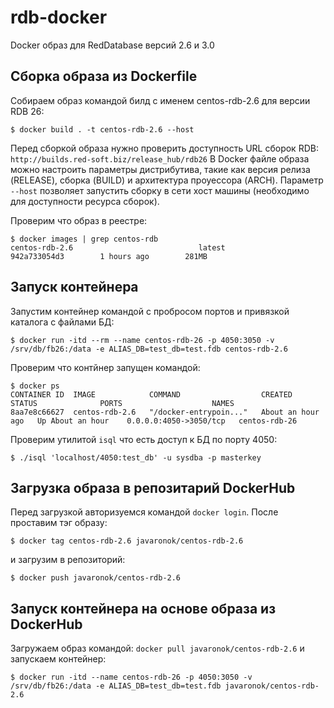 rdb-docker
===============

Docker образ для RedDatabase версий 2.6 и 3.0

Сборка образа из Dockerfile
------------

Собираем образ командой билд с именем centos-rdb-2.6 для версии RDB 26:
```
$ docker build . -t centos-rdb-2.6 --host
```
Перед сборкой образа нужно проверить доступность URL сборок RDB: `http://builds.red-soft.biz/release_hub/rdb26`
В Docker файле образа можно настроить параметры дистрибутива, такие как версия релиза (RELEASE), сборка (BUILD) и архитектура проуессора (ARCH).
Параметр `--host` позволяет запустить сборку в сети хост машины (необходимо для доступности ресурса сборок).

Проверим что образ в реестре:
```
$ docker images | grep centos-rdb
centos-rdb-2.6                            latest              942a733054d3        1 hours ago        281MB
```

Запуск контейнерa
--------------

Запустим контейнер командой с пробросом портов и привязкой каталога с файлами БД:
```
$ docker run -itd --rm --name centos-rdb-26 -p 4050:3050 -v /srv/db/fb26:/data -e ALIAS_DB=test_db=test.fdb centos-rdb-2.6
```
Проверим что контйнер запущен командой:
```
$ docker ps
CONTAINER ID  IMAGE            COMMAND                  CREATED             STATUS              PORTS                    NAMES
8aa7e8c66627  centos-rdb-2.6   "/docker-entrypoin..."   About an hour ago   Up About an hour    0.0.0.0:4050->3050/tcp   centos-rdb-26
``` 
Проверим утилитой `isql` что есть доступ к БД по порту 4050:
```
$ ./isql 'localhost/4050:test_db' -u sysdba -p masterkey
```

Загрузка образа в репозитарий DockerHub
--------------------------------------

Перед загрузкой авторизуемся командой `docker login`.
После проставим тэг образу:
```
$ docker tag centos-rdb-2.6 javaronok/centos-rdb-2.6
```
и загрузим в репозиторий:
``` 
$ docker push javaronok/centos-rdb-2.6
```

Запуск контейнера на основе образа из DockerHub
------------------------------------

Загружаем образ командой: `docker pull javaronok/centos-rdb-2.6`
и запускаем контейнер:
```
$ docker run -itd --name centos-rdb-26 -p 4050:3050 -v /srv/db/fb26:/data -e ALIAS_DB=test_db=test.fdb javaronok/centos-rdb-2.6
```
